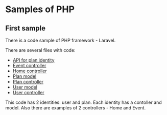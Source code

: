 # Samples of PHP

## First sample

There is a code sample of PHP framework - Laravel. 

There are several files with code:
* [API for plan identity](sample1/api_plans.php)
* [Event controller](sample1/EventController.php)
* [Home controller](sample1/HomeController.php)
* [Plan model](sample1/plan.php)
* [Plan controller](sample1/plans.php)
* [User model](sample1/User.php)
* [User controller](sample1/UserController.php)

This code has 2 identities: user and plan. Each identity has a contoller and model. Also there are examples of 2 controllers - Home and Event.


